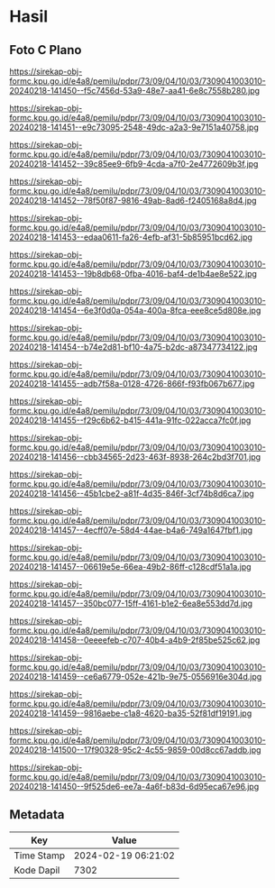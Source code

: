 # Hasil

## Foto C Plano

https://sirekap-obj-formc.kpu.go.id/e4a8/pemilu/pdpr/73/09/04/10/03/7309041003010-20240218-141450--f5c7456d-53a9-48e7-aa41-6e8c7558b280.jpg

https://sirekap-obj-formc.kpu.go.id/e4a8/pemilu/pdpr/73/09/04/10/03/7309041003010-20240218-141451--e9c73095-2548-49dc-a2a3-9e7151a40758.jpg

https://sirekap-obj-formc.kpu.go.id/e4a8/pemilu/pdpr/73/09/04/10/03/7309041003010-20240218-141452--39c85ee9-6fb9-4cda-a7f0-2e4772609b3f.jpg

https://sirekap-obj-formc.kpu.go.id/e4a8/pemilu/pdpr/73/09/04/10/03/7309041003010-20240218-141452--78f50f87-9816-49ab-8ad6-f2405168a8d4.jpg

https://sirekap-obj-formc.kpu.go.id/e4a8/pemilu/pdpr/73/09/04/10/03/7309041003010-20240218-141453--edaa0611-fa26-4efb-af31-5b85951bcd62.jpg

https://sirekap-obj-formc.kpu.go.id/e4a8/pemilu/pdpr/73/09/04/10/03/7309041003010-20240218-141453--19b8db68-0fba-4016-baf4-de1b4ae8e522.jpg

https://sirekap-obj-formc.kpu.go.id/e4a8/pemilu/pdpr/73/09/04/10/03/7309041003010-20240218-141454--6e3f0d0a-054a-400a-8fca-eee8ce5d808e.jpg

https://sirekap-obj-formc.kpu.go.id/e4a8/pemilu/pdpr/73/09/04/10/03/7309041003010-20240218-141454--b74e2d81-bf10-4a75-b2dc-a87347734122.jpg

https://sirekap-obj-formc.kpu.go.id/e4a8/pemilu/pdpr/73/09/04/10/03/7309041003010-20240218-141455--adb7f58a-0128-4726-866f-f93fb067b677.jpg

https://sirekap-obj-formc.kpu.go.id/e4a8/pemilu/pdpr/73/09/04/10/03/7309041003010-20240218-141455--f29c6b62-b415-441a-91fc-022acca7fc0f.jpg

https://sirekap-obj-formc.kpu.go.id/e4a8/pemilu/pdpr/73/09/04/10/03/7309041003010-20240218-141456--cbb34565-2d23-463f-8938-264c2bd3f701.jpg

https://sirekap-obj-formc.kpu.go.id/e4a8/pemilu/pdpr/73/09/04/10/03/7309041003010-20240218-141456--45b1cbe2-a81f-4d35-846f-3cf74b8d6ca7.jpg

https://sirekap-obj-formc.kpu.go.id/e4a8/pemilu/pdpr/73/09/04/10/03/7309041003010-20240218-141457--4ecff07e-58d4-44ae-b4a6-749a1647fbf1.jpg

https://sirekap-obj-formc.kpu.go.id/e4a8/pemilu/pdpr/73/09/04/10/03/7309041003010-20240218-141457--06619e5e-66ea-49b2-86ff-c128cdf51a1a.jpg

https://sirekap-obj-formc.kpu.go.id/e4a8/pemilu/pdpr/73/09/04/10/03/7309041003010-20240218-141457--350bc077-15ff-4161-b1e2-6ea8e553dd7d.jpg

https://sirekap-obj-formc.kpu.go.id/e4a8/pemilu/pdpr/73/09/04/10/03/7309041003010-20240218-141458--0eeeefeb-c707-40b4-a4b9-2f85be525c62.jpg

https://sirekap-obj-formc.kpu.go.id/e4a8/pemilu/pdpr/73/09/04/10/03/7309041003010-20240218-141459--ce6a6779-052e-421b-9e75-0556916e304d.jpg

https://sirekap-obj-formc.kpu.go.id/e4a8/pemilu/pdpr/73/09/04/10/03/7309041003010-20240218-141459--9816aebe-c1a8-4620-ba35-52f81df19191.jpg

https://sirekap-obj-formc.kpu.go.id/e4a8/pemilu/pdpr/73/09/04/10/03/7309041003010-20240218-141500--17f90328-95c2-4c55-9859-00d8cc67addb.jpg

https://sirekap-obj-formc.kpu.go.id/e4a8/pemilu/pdpr/73/09/04/10/03/7309041003010-20240218-141450--9f525de6-ee7a-4a6f-b83d-6d95eca67e96.jpg


## Metadata

| Key        | Value               |
| ---------- | ------------------- |
| Time Stamp | 2024-02-19 06:21:02 |
| Kode Dapil | 7302                |



